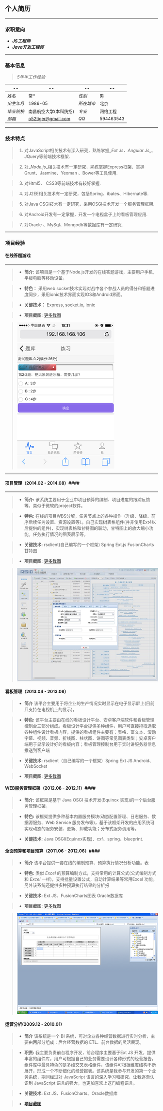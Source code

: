 
## 个人简历

---

### 求职意向
- _**JS工程师**_ 
- _**Java开发工程师**_
 
---

### 基本信息  

> _*5年半工作经验*_

|  --            |  --                   | --           | --          |
|----------------|-----------------------|--------------|-------------|
|_*姓名*_        |常\*                   |_*性别*_      |男           |
|_*出生年月*_    |1986-05                |_*所在城市*_  |北京         |
|_*毕业院校*_    |南昌航空大学(本科统招) |_*专业*_      |网络工程     |
|_*邮箱*_        |o52tiger@gmail.com     |_*QQ*_        |594463543    |


---

### 技术特点

>1. 对JavaScript相关技术有深入研究，熟练掌握_*Ext Js*_、_*Angular Js*_、JQuery等前端技术框架.

>2. 对_*Node.js*_相关技术有一定研究，熟练掌握Express框架、掌握Grunt、Jasmine、Yeoman 、Bower等工具使用.

>3. 对Html5、 CSS3等前端技术有较好掌握.

>4. 对J2EE相关技术有一定研究，包括Spring、ibates、Hibernate等.

>5. 对Java OSGI技术有一定研究，采用OSGI技术开发一个服务管理框架.

>6. 对Android开发有一定掌握，开发一个电视盒子上的看板管理应用.

>7. 对Oracle 、MySql、Mongodb等数据库有一定研究.

___

### 项目经验

#### 在线答题游戏 ####
___
>* **简介:** 该项目是一个基于Node.js开发的在线答题游戏，主要用户手机,平板电脑等移动设备。

>* **特色：** 采用web socket技术实现对战中各个参战人员的得分和答题进度同步，采用ionic技术界面实现IOS和Android界面。 

>* **关键技术：** Express, socket.io, ionic

>* **项目截图:** [更多截图](tg.md)

> ![对战界面](imgs/IMG_0126.PNG)

___


#### 项目管理（2014.02 - 2014.08）####
___

>* **简介:** 该系统主要用于企业中项目预算的编制、项目进度的跟踪反馈等。类似于微软的project软件。

>* **特色:** 在线的项目WBS分解，任务节点上的各种操作（升级、降级、前序后续任务设置、资源设置等）。自己实现树表格组件(并非使用Ext4以后提供的组件)，实现树表格和甘特图的联动，甘特图上的放大缩小功能。任务执行情况的图表展示等。

>* **关键技术:** rsclient(自己编写的一个框架) Spring Ext.js FusionCharts甘特图

>* **项目截图:** [更多截图](ps.md)

> ![项目维护_WBS结构](imgs/ps16.jpg)


#### 看板管理（2013.04 - 2013.08） ####

>* **简介** 该平台主要用于将企业的生产情况实时显示在电子显示屏上(目前只支持在电视机上的显示)，

>* **特色:** 该平台主要由在线的看板设计平台、安卓客户端软件和看板管理控制台三部分组成。看板设计平台提供多种组件，用户可直接拖拽选取各种组件设计看板内容，提供的看板组件主要有：表格、富文本、滚动字幕、视频、音频、折线图、柱状图、饼图等常见图表类型；安卓客户端用于显示设计好的看板内容；看板管理控制台用于实时讲服务器信息推送到客户端

>* **关键技术:**  rsclient（自己编写的一个框架）Spring Ext JS Android、WebSocket

>* **项目截图:** [更多截图](kb.md)

#### WEB服务管理框架（2012.08 - 2012.11）####

>* **简介:** 该框架是基于 Java OSGI 技术开发(Equinox 实现)的一个后台服务管理框架。

>* **特色:** 该框架提供多种基本内置服务模块(动态配置管理、日志服务、数据源服务、Web Service 服务发布等)，基于该框架开发的应用系统可实现动态的服务安装、更新、卸载功能；分布式服务调用等。

>* **关键技术:** Java OSGI(Equinox实现)、cxf、spring、blueprint.


#### 全面预算和项目预算（2011.06 - 2012.06）####

>* **简介** 该平台提供一套在线的编制预算、预算执行情况分析功能。表

>* **特色:** 类似 _*Excel*_ 的预算编制方式，支持常用的计算公式(公式编制方式和 _*Excel*_ 一样)，支持批量设置公式，自动计算结果等常用Excel 功能。另外该系统还提供多种预算执行结果的分析报 

>* **关键技术:** Ext JS、FusionCharts图表 Oracle数据库

>* **项目截图:** [更多截图](bm.md)

> ![](imgs/bm.png)

#### 运营分析(2009.12 - 2010.01) ####

>* **简介** 该系统是一个 BI 系统，可对企业各种经营数据进行实时分析，主要由两部分组成：后台经营数据的 ETL、前台数据的灵活展现。

>* **职责:** 我主要负责前台程序开发，前台程序主要基于Ext JS 开发，提供丰富的组件库，用户可根据自己的业务需要设计各种形式的经营报告，组件库中最具特色的是多维交叉表格组件，该组件可根据维度结构不断展开，形成一个不断细化的经营报表。该系统是我参与开发的第一个业务系统，期间经过对 JavaScript 语言的深入学习和研究，让我逐渐认识到 JavaScript 语言的强大，也更加喜欢上这门编程语言。 

>* **关键技术:** Ext JS、FusionCharts、Oracle数据库

>* **[项目截图](opa.md)**
